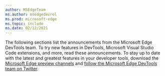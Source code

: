 ```yaml
---
author: MSEdgeTeam
ms.author: msedgedevrel
ms.prod: microsoft-edge
ms.topic: include
ms.date: 02/12/2021
---
```

The following sections list the announcements from the Microsoft Edge DevTools team.  To try new features in DevTools, Microsoft Visual Studio Code extensions, and more, read these announcements.  To stay up to date with the latest and greatest features in your developer tools, download the [Microsoft Edge preview channels](https://www.microsoftedgeinsider.com/download) and [follow the Microsoft Edge DevTools team on Twitter](https://twitter.com/EdgeDevTools).
